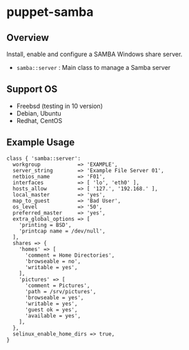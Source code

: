 # puppet-samba

## Overview

Install, enable and configure a SAMBA Windows share server.

* `samba::server` : Main class to manage a Samba server

## Support OS
* Freebsd (testing in 10 version)
* Debian, Ubuntu
* Redhat, CentOS

## Example Usage

    class { 'samba::server':
      workgroup            => 'EXAMPLE',
      server_string        => 'Example File Server 01',
      netbios_name         => 'F01',
      interfaces           => [ 'lo', 'eth0' ],
      hosts_allow          => [ '127.', '192.168.' ],
      local_master         => 'yes',
      map_to_guest         => 'Bad User',
      os_level             => '50',
      preferred_master     => 'yes',
      extra_global_options => [
        'printing = BSD',
        'printcap name = /dev/null',
      ],
      shares => {
        'homes' => [
          'comment = Home Directories',
          'browseable = no',
          'writable = yes',
        ],
        'pictures' => [
          'comment = Pictures',
          'path = /srv/pictures',
          'browseable = yes',
          'writable = yes',
          'guest ok = yes',
          'available = yes',
        ],
      },
      selinux_enable_home_dirs => true,
    }

